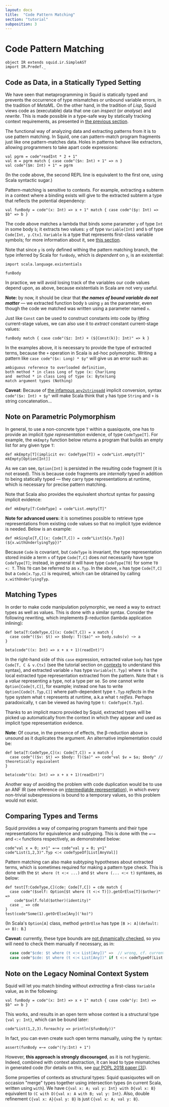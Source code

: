 ```yaml
---
layout: docs
title:  "Code Pattern Matching"
section: "tutorial"
subposition: 3
---
```


# Code Pattern Matching

```tut:invisible
object IR extends squid.ir.SimpleAST
import IR.Predef._
```

## Code as Data, in a Statically Typed Setting

We have seen that metaprogramming in
Squid is statically typed and prevents the occurrence of type mismatches or unbound variable errors,
in the tradition of _MetaML_.
On the other hand, in the tradition of _Lisp_, Squid views code as (executable) data that one can _inspect_ (or _analyse_) and _rewrite_.
This is made possible in a type-safe way by statically tracking context requirements, as presented in
[the previous section](2-staging.html#dealing-with-context-types).
<!-- [the previous section](2-staging.html#advanced-topic-first-class-variable-symbols). -->

The functional way of analyzing data and extracting patterns from it is to use pattern matching.
In Squid, one can pattern-match program fragments just like one pattern-matches data.
Holes in patterns behave like extractors, allowing programmers to take apart code expressions:
 
```tut
val pgrm = code"readInt * 2 + 1"
val m = pgrm match { case code"($n: Int) + 1" => n }
val code"($m: Int) + 1" = pgrm
```

(In the code above, the second REPL line is equivalent to the first one, using Scala syntactic sugar.)

Pattern-matching is sensitive to contexts.
For example, extracting a subterm in a context where a binding exists
will give to the extracted subterm a type that reflects the potential dependency:

```tut:silent
val funBody = code"(x: Int) => x + 1" match { case code"($y: Int) => $b" => b }
```

The code above matches a lambda that binds some parameter `y` of type `Int` in some body `b`;
it extracts two values: `y` of type `Variable[Int]` and `b` of type `Code[Int, y.Ctx]`. `Variable` is a type that represents first-class variable symbols;
for more information about it, see [this section](2-staging.html#the-variable-type).

Note that since `y` is only defined withing the pattern matching branch,
the type inferred by Scala for `funBody`,
which is _dependent_ on `y`, is an existential:

```tut:invisible
import scala.language.existentials
```

```tut
funBody
```

In practice, we will avoid losing track of the variables our code values depend upon, as above,
because existentials in Scala are not very useful.

**Note:** by now, it should be clear that _**the names of bound variable do not matter**_
― we extracted function body `b` using `y` as the parameter,
even though the code we matched was written using a parameter named `x`.

Just like `Const` can be used to construct constants into code by _lifting_ current-stage values,
we can also use it to _extract_ constant current-stage values:

```tut
funBody match { case code"($z: Int) + (${Const(k)}: Int)" => k }
```

In the examples above, it is necessary to provide the type of extracted terms,
because the `+` operation
in Scala is ad-hoc polymorphic. Writing a pattern like `case code"($x: Long) * $y"` will give us an error such as:
```
ambiguous reference to overloaded definition,
both method * in class Long of type (x: Char)Long
and  method * in class Long of type (x: Byte)Long
match argument types (Nothing)
```

**Caveat**: Because of
[the infamous `any2stringadd`](https://issues.scala-lang.org/browse/SI-194)
implicit conversion, syntax `code"($x: Int) + $y"` will make Scala think that
`y` has type `String` and `+` is string concatenation...



## Note on Parametric Polymorphism

In general, to use a non-concrete type `T` within a quasiquote,
one has to provide an implicit _type representation_ evidence, of type `CodeType[T]`.
For example, the `mkEmpty` function below returns a program that builds an empty list for any given type `T`:

```tut
def mkEmpty[T](implicit ev: CodeType[T]) = code"List.empty[T]"
mkEmpty[Option[Int]]
```

As we can see, `Option[Int]` is persisted in the resulting code fragment (it is not erased).
This is because code fragments are _internally_ typed in addition to being statically typed
― they carry type representations at runtime, which is necessary for precise pattern matching.

Note that Scala also provides the equivalent shortcut syntax for passing implicit evidence:

```tut:silent
def mkEmpty[T:CodeType] = code"List.empty[T]"
```

**Note for advanced users:** it is sometimes possible to retrieve type representations
from existing code values so that no implicit type evidence is needed.
Below is an example:

<!-- 
```tut:silent
def mkSingle[T:CodeType,C](x: Code[T,C]) = code"List($x)"
``` -->
```tut:silent
def mkSingle[T,C](x: Code[T,C]) = code"List[${x.Typ}](${x.withUnderlyingTyp})"
```

Because `Code` is covariant, but `CodeType` is invariant,
the type representation stored inside a term `x` of type `Code[T,C]`
does _not_ necessarily have type `CodeType[T]`;
instead, in general it will have type `CodeType[T0]` for some `T0 <: T`.
This `T0` can be referred to as `x.Typ`.
In the above,
`x` has type `Code[T,C]` but a `Code[x.Typ,C]` is required, which can be obtained by calling `x.withUnderlyingTyp`.


## Matching Types

In order to make code manipulation polymorphic, we need a way to extract types as well as values.
This is done with a similar syntax.
Consider the following rewriting, which implements β-reduction (lambda application inlining):

```tut:silent
def beta[T:CodeType,C](x: Code[T,C]) = x match {
  case code"(($v: $t) => $body: T)($a)" => body.subs(v) ~> a
}
```
```tut
beta(code"((x: Int) => x + x + 1)(readInt)")
```

In the right-hand side of this `case` expression,
extracted value `body` has type `Code[T, C & v.Ctx]` (see the tutorial section on
[contexts](2-staging.html#contexts-and-open-terms) to understand this syntax),
and extracted variable `v` has type `Variable[t.Typ]`
where `t` is the local extracted type representation extracted from the pattern.
Note that `t` is a _value_ representing a type, not a type per se. 
So one cannot write `Option[Code[t,C]]`, for example; instead one has to write `Option[Code[t.Typ,C]]`
where path-dependent type `t.Typ` _reflects_ in the type system what `t` represents at runtime,
a.k.a what `t` _reifies_.
Perhaps paradoxically, `t` can be viewed as having type `t: CodeType[t.Typ]`.


Thanks to an implicit macro provided by Squid,
extracted types will be picked up automatically from the context in which they appear and used as implicit type representation evidence.

**Note**:
Of course, in the presence of effects,
the β-reduction above is unsound as it duplicates the argument.
An alternative implementation could be:

```tut:silent
def beta[T:CodeType,C](x: Code[T,C]) = x match {
  case code"(($v: $t) => $body: T)($a)" => code"val $v = $a; $body" // theoretically equivalent
}
```
```tut
beta(code"((x: Int) => x + x + 1)(readInt)")
```

Another way of avoiding the problem with code duplication would be to use an ANF IR
(see reference on [intermediatde representation](https://github.com/epfldata/squid/blob/master/doc/Intermediate_Representations.md)),
in which every non-trivial subexpressions is bound to a temporary values,
so this problem would not exist.



## Comparing Types and Terms

Squid provides a way of comparing program framents and their type representations for equivalence and subtyping.
This is done with the `=~=` and `<:<` functions respectively,
as demonstrated below:

```tut
code"val x = 0; x+1" =~= code"val y = 0; y+1"
code"List(1,2,3)".Typ <:< codeTypeOf[List[AnyVal]]
```

Pattern matching can also make subtyping hypotheses about extracted terms,
which is sometimes required for making a pattern type check.
This is done with the `$t where (t <:< ...)` and `$t where (... <:< t)` syntaxes,
as below:

```tut
def test[T:CodeType,C](cde: Code[T,C]) = cde match {
  case code"($self: Option[$t where (t <:< T)]).getOrElse[T]($other)" =>
    code"$self.fold($other)(identity)"
  case _ => cde
}
test(code"Some(1).getOrElse[Any]('ko)")
```

(In Scala's `Option[A]` class, method `getOrElse` has type `[B >: A](default: => B): B`.)

**Caveat:** currently, these type bounds are
[not dynamically checked](https://github.com/epfldata/squid/issues/15),
so you will need to check them manually if necessary, as in:

```scala
  case code"$cde: $t where (t <:< List[Any])" =>  // wrong, cf. current limitation
  case code"$cde: $t where (t <:< List[Any])" if t <:< codeTypeOf[List[Any]] => // ok
```



## Note on the Legacy Nominal Context System

Squid will let you match binding without _extracting_ a first-class `Variable` value,
as in the following:

```tut
val funBody = code"(x: Int) => x + 1" match { case code"(y: Int) => $b" => b }
```

This works,
and results in an open term whose context is a structural type `{val y: Int}`,
which can be bound later:

```tut
code"List(1,2,3).foreach(y => println($funBody))"
```

In fact, you can even create such open terms manually, using the `?y` syntax:

```tut
assert(funBody =~= code"(?y:Int) + 1")
```

However, **this approach is strongly discouraged**,
as it is not hygienic.
Indeed, combined with context abstraction, it can lead to type mismatches in generated code
(for details on this, see [our POPL 2018 paper [3]](/squid/#popl18)).

Some properties of contexts as structural types:
Squid quasiquotes will on occasion "merge" types together using intersection types (in current Scala, written using `with`).
We have `C{val x: A; val y: Int} with D{val x: B}` equivalent to `(C with D){val x: A with B; val y: Int}`.
Also, double refinement `C{val x: A}{val y: B}` is just `C{val x: A; val y: B}`.




